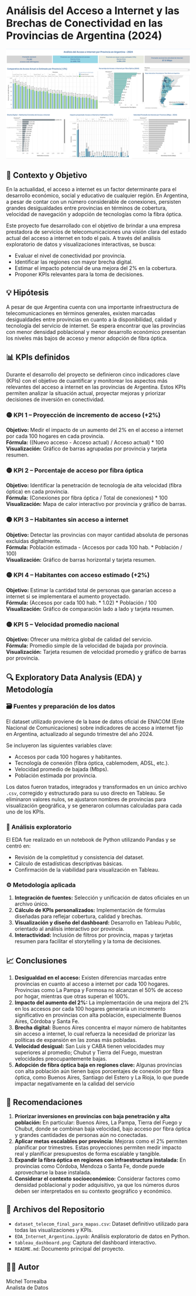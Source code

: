 # Análisis del Acceso a Internet y las Brechas de Conectividad en las Provincias de Argentina (2024)

![Dashboard del Proyecto](tableau_dashboard.png)

## 🧠 Contexto y Objetivo

En la actualidad, el acceso a internet es un factor determinante para el desarrollo económico, social y educativo de cualquier región. En Argentina, a pesar de contar con un número considerable de conexiones, persisten grandes desigualdades entre provincias en términos de cobertura, velocidad de navegación y adopción de tecnologías como la fibra óptica.

Este proyecto fue desarrollado con el objetivo de brindar a una empresa prestadora de servicios de telecomunicaciones una visión clara del estado actual del acceso a internet en todo el país. A través del análisis exploratorio de datos y visualizaciones interactivas, se busca:

- Evaluar el nivel de conectividad por provincia.
- Identificar las regiones con mayor brecha digital.
- Estimar el impacto potencial de una mejora del 2% en la cobertura.
- Proponer KPIs relevantes para la toma de decisiones.

## 💡 Hipótesis

A pesar de que Argentina cuenta con una importante infraestructura de telecomunicaciones en términos generales, existen marcadas desigualdades entre provincias en cuanto a la disponibilidad, calidad y tecnología del servicio de internet. Se espera encontrar que las provincias con menor densidad poblacional y menor desarrollo económico presentan los niveles más bajos de acceso y menor adopción de fibra óptica.

## 📊 KPIs definidos

Durante el desarrollo del proyecto se definieron cinco indicadores clave (KPIs) con el objetivo de cuantificar y monitorear los aspectos más relevantes del acceso a internet en las provincias de Argentina. Estos KPIs permiten analizar la situación actual, proyectar mejoras y priorizar decisiones de inversión en conectividad.

### 🟡 KPI 1 – Proyección de incremento de acceso (+2%)
**Objetivo:** Medir el impacto de un aumento del 2% en el acceso a internet por cada 100 hogares en cada provincia.  
**Fórmula:** ((Nuevo acceso - Acceso actual) / Acceso actual) * 100  
**Visualización:** Gráfico de barras agrupadas por provincia y tarjeta resumen.

### 🟡 KPI 2 – Porcentaje de acceso por fibra óptica
**Objetivo:** Identificar la penetración de tecnología de alta velocidad (fibra óptica) en cada provincia.  
**Fórmula:** (Conexiones por fibra óptica / Total de conexiones) * 100  
**Visualización:** Mapa de calor interactivo por provincia y gráfico de barras.

### 🟡 KPI 3 – Habitantes sin acceso a internet
**Objetivo:** Detectar las provincias con mayor cantidad absoluta de personas excluidas digitalmente.  
**Fórmula:** Población estimada - (Accesos por cada 100 hab. * Población / 100)  
**Visualización:** Gráfico de barras horizontal y tarjeta resumen.

### 🟡 KPI 4 – Habitantes con acceso estimado (+2%)
**Objetivo:** Estimar la cantidad total de personas que ganarían acceso a internet si se implementara el aumento proyectado.  
**Fórmula:** (Accesos por cada 100 hab. * 1.02) * Población / 100  
**Visualización:** Gráfico de comparación lado a lado y tarjeta resumen.

### 🟡 KPI 5 – Velocidad promedio nacional
**Objetivo:** Ofrecer una métrica global de calidad del servicio.  
**Fórmula:** Promedio simple de la velocidad de bajada por provincia.  
**Visualización:** Tarjeta resumen de velocidad promedio y gráfico de barras por provincia.

## 🔍 Exploratory Data Analysis (EDA) y Metodología

### 🗃️ Fuentes y preparación de los datos

El dataset utilizado proviene de la base de datos oficial de ENACOM (Ente Nacional de Comunicaciones) sobre indicadores de acceso a internet fijo en Argentina, actualizado al segundo trimestre del año 2024.

Se incluyeron las siguientes variables clave:

- Accesos por cada 100 hogares y habitantes.
- Tecnología de conexión (fibra óptica, cablemodem, ADSL, etc.).
- Velocidad promedio de bajada (Mbps).
- Población estimada por provincia.

Los datos fueron tratados, integrados y transformados en un único archivo `.csv`, corregido y estructurado para su uso directo en Tableau. Se eliminaron valores nulos, se ajustaron nombres de provincias para visualización geográfica, y se generaron columnas calculadas para cada uno de los KPIs.

### 🧪 Análisis exploratorio

El EDA fue realizado en un notebook de Python utilizando Pandas y se centró en:

- Revisión de la completitud y consistencia del dataset.
- Cálculo de estadísticas descriptivas básicas.
- Confirmación de la viabilidad para visualización en Tableau.

### ⚙️ Metodología aplicada

1. **Integración de fuentes:** Selección y unificación de datos oficiales en un archivo único.
2. **Cálculo de KPIs personalizados:** Implementación de fórmulas diseñadas para reflejar cobertura, calidad y brechas.
3. **Visualización y diseño del dashboard:** Desarrollo en Tableau Public, orientado al análisis interactivo por provincia.
4. **Interactividad:** Inclusión de filtros por provincia, mapas y tarjetas resumen para facilitar el storytelling y la toma de decisiones.

## 📈 Conclusiones

1. **Desigualdad en el acceso:** Existen diferencias marcadas entre provincias en cuanto al acceso a internet por cada 100 hogares. Provincias como La Pampa y Formosa no alcanzan el 50% de acceso por hogar, mientras que otras superan el 100%.
2. **Impacto del aumento del 2%:** La implementación de una mejora del 2% en los accesos por cada 100 hogares generaría un incremento significativo en provincias con alta población, especialmente Buenos Aires, Córdoba y Santa Fe.
3. **Brecha digital:** Buenos Aires concentra el mayor número de habitantes sin acceso a internet, lo cual refuerza la necesidad de priorizar las políticas de expansión en las zonas más pobladas.
4. **Velocidad desigual:** San Luis y CABA tienen velocidades muy superiores al promedio; Chubut y Tierra del Fuego, muestran velocidades preocupantemente bajas.
5. **Adopción de fibra óptica baja en regiones clave:** Algunas provincias con alta población aún tienen bajos porcentajes de conexión por fibra óptica, como Buenos Aires, Santiago del Estero y La Rioja, lo que puede impactar negativamente en la calidad del servicio

## 📝 Recomendaciones

1. **Priorizar inversiones en provincias con baja penetración y alta población:** En particular: Buenos Aires, La Pampa, Tierra del Fuego y Chubut, donde se combinan baja velocidad, bajo acceso por fibra óptica y grandes cantidades de personas aún no conectadas.
2. **Aplicar metas escalables por provincia:** Mejoras como el 2% permiten planificar por trimestres. Estas proyecciones permiten medir impacto real y planificar presupuestos de forma escalable y tangible.
3. **Expandir la fibra óptica en regiones con infraestructura instalada:** En provincias como Córdoba, Mendoza o Santa Fe, donde puede aprovecharse la base instalada.
4. **Considerar el contexto socioeconómico:** Considerar factores como densidad poblacional y poder adquisitivo, ya que los números duros deben ser interpretados en su contexto geográfico y económico.

## 📂 Archivos del Repositorio

- `dataset_telecom_final_para_mapas.csv`: Dataset definitivo utilizado para todas las visualizaciones y KPIs.
- `EDA_Internet_Argentina.ipynb`: Análisis exploratorio de datos en Python.
- `tableau_dashboard.png`: Captura del dashboard interactivo.
- `README.md`: Documento principal del proyecto.

## 👨‍💻 Autor

Michel Torrealba  
Analista de Datos
